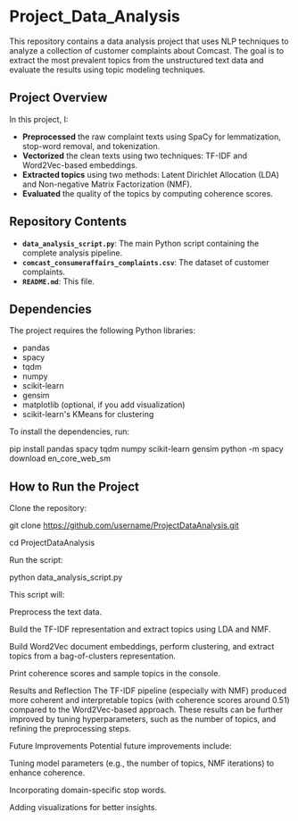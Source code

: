 # Project_Data_Analysis

This repository contains a data analysis project that uses NLP techniques to analyze a collection of customer complaints about Comcast. The goal is to extract the most prevalent topics from the unstructured text data and evaluate the results using topic modeling techniques.

## Project Overview

In this project, I:
- **Preprocessed** the raw complaint texts using SpaCy for lemmatization, stop-word removal, and tokenization.
- **Vectorized** the clean texts using two techniques: TF-IDF and Word2Vec-based embeddings.
- **Extracted topics** using two methods: Latent Dirichlet Allocation (LDA) and Non-negative Matrix Factorization (NMF).
- **Evaluated** the quality of the topics by computing coherence scores.

## Repository Contents

- **`data_analysis_script.py`**: The main Python script containing the complete analysis pipeline.
- **`comcast_consumeraffairs_complaints.csv`**: The dataset of customer complaints.
- **`README.md`**: This file.

## Dependencies

The project requires the following Python libraries:
- pandas
- spacy
- tqdm
- numpy
- scikit-learn
- gensim
- matplotlib (optional, if you add visualization)
- scikit-learn's KMeans for clustering

To install the dependencies, run:


pip install pandas spacy tqdm numpy scikit-learn gensim
python -m spacy download en_core_web_sm


## How to Run the Project
Clone the repository:

git clone https://github.com/username/ProjectDataAnalysis.git

cd ProjectDataAnalysis

Run the script:

python data_analysis_script.py

This script will:

Preprocess the text data.

Build the TF-IDF representation and extract topics using LDA and NMF.

Build Word2Vec document embeddings, perform clustering, and extract topics from a bag-of-clusters representation.

Print coherence scores and sample topics in the console.

Results and Reflection
The TF-IDF pipeline (especially with NMF) produced more coherent and interpretable topics (with coherence scores around 0.51) compared to the Word2Vec-based approach. These results can be further improved by tuning hyperparameters, such as the number of topics, and refining the preprocessing steps.

Future Improvements
Potential future improvements include:

Tuning model parameters (e.g., the number of topics, NMF iterations) to enhance coherence.

Incorporating domain-specific stop words.

Adding visualizations for better insights.
